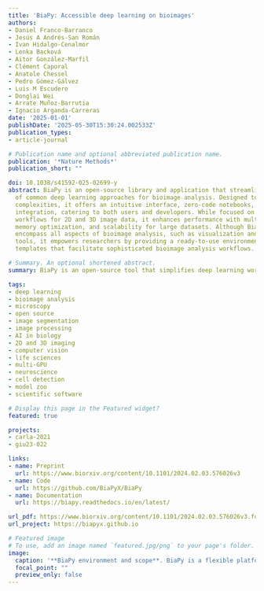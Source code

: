 ```yaml
---
title: 'BiaPy: Accessible deep learning on bioimages'
authors:
- Daniel Franco-Barranco
- Jesús A Andrés-San Román
- Ivan Hidalgo-Cenalmor
- Lenka Backová
- Aitor González-Marfil
- Clément Caporal
- Anatole Chessel
- Pedro Gómez-Gálvez
- Luis M Escudero
- Donglai Wei
- Arrate Muñoz-Barrutia
- Ignacio Arganda-Carreras
date: '2025-01-01'
publishDate: '2025-05-30T15:30:24.002533Z'
publication_types:
- article-journal

# Publication name and optional abbreviated publication name.
publication: '*Nature Methods*'
publication_short: ""

doi: 10.1038/s41592-025-02699-y
abstract: BiaPy is an open-source library and application that streamlines the use
  of common deep learning approaches for bioimage analysis. Designed to simplify technical
  complexities, it offers an intuitive interface, zero-code notebooks, and Docker
  integration, catering to both users and developers. While focused on deep learning
  workflows for 2D and 3D image data, it enhances performance with multi-GPU capabilities,
  memory optimization, and scalability for large datasets. Although BiaPy does not
  encompass all aspects of bioimage analysis, such as visualization and manual annotation
  tools, it empowers researchers by providing a ready-to-use environment with customizable
  templates that facilitate sophisticated bioimage analysis workflows.

# Summary. An optional shortened abstract.
summary: BiaPy is an open-source tool that simplifies deep learning workflows for 2D and 3D bioimage analysis. With an intuitive interface, zero-code options, and Docker support, it enables scalable processing on large datasets and multi-GPU systems. BiaPy provides customizable templates for tasks like segmentation and detection, making advanced image analysis more accessible to researchers.

tags:
- deep learning
- bioimage analysis
- microscopy
- open source
- image segmentation
- image processing
- AI in biology
- 2D and 3D imaging
- computer vision
- life sciences
- multi-GPU
- neuroscience
- cell detection
- model zoo
- scientific software

# Display this page in the Featured widget?
featured: true

projects:
- carla-2021
- giu23-022

links:
- name: Preprint
  url: https://www.biorxiv.org/content/10.1101/2024.02.03.576026v3
- name: Code
  url: https://github.com/BiaPyX/BiaPy
- name: Documentation
  url: https://biapy.readthedocs.io/en/latest/

url_pdf: https://www.biorxiv.org/content/10.1101/2024.02.03.576026v3.full.pdf
url_project: https://biapyx.github.io

# Featured image
# To use, add an image named `featured.jpg/png` to your page's folder. 
image:
  caption: '**BiaPy environment and scope**. BiaPy is a flexible platform for deep learning-based bioimage analysis, supporting both life science users and developers. It processes 2D/3D microscopy data through customizable workflows for tasks like segmentation, classification, and detection. Users can interact via a user-friendly GUI with a step-by-step wizard or use command-line tools. BiaPy supports multiple file formats (TIFF, H5, Zarr), multi-GPU setups, and model integration via the BioImage Model Zoo and TorchVision. Its workflows follow a three-stage structure: pre-processing, model training/inference, and post-processing, with outputs that include predictions, metrics, and analysis reports.'
  focal_point: ""
  preview_only: false
---
```

